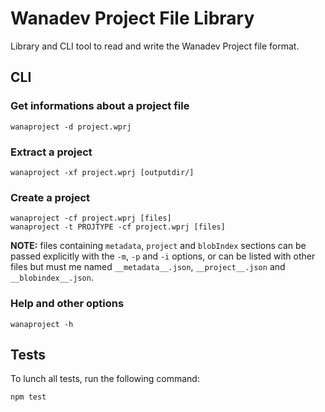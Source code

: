 # Wanadev Project File Library

Library and CLI tool to read and write the Wanadev Project file format.


## CLI

### Get informations about a project file

    wanaproject -d project.wprj

### Extract a project

    wanaproject -xf project.wprj [outputdir/]

### Create a project

    wanaproject -cf project.wprj [files]
    wanaproject -t PROJTYPE -cf project.wprj [files]

__NOTE:__ files containing `metadata`, `project` and `blobIndex` sections can
be passed explicitly with the `-m`, `-p` and `-i` options, or can be listed
with other files but must me named `__metadata__.json`, `__project__.json` and
`__blobindex__.json`.

### Help and other options

    wanaproject -h


## Tests

To lunch all tests, run the following command:

    npm test

